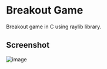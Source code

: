 # Breakout Game
Breakout game in C using raylib library.

## Screenshot
![image](https://github.com/user-attachments/assets/9dccba34-4751-4740-b35a-62c94c03ce0f)
